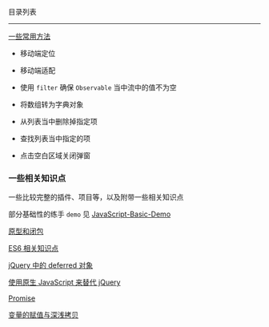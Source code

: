 目录列表

----

[一些常用方法](https://github.com/hanekaoru/WebLearningNotes/blob/master/js/note/00.md)

  * 移动端定位

  * 移动端适配

  * 使用 `filter` 确保 `Observable` 当中流中的值不为空

  * 将数组转为字典对象

  * 从列表当中删除掉指定项

  * 查找列表当中指定的项

  * 点击空白区域关闭弹窗


### 一些相关知识点

一些比较完整的插件、项目等，以及附带一些相关知识点

部分基础性的练手 `demo` 见 [JavaScript-Basic-Demo](https://github.com/hanekaoru/JavaScript-Basic-Demo)

[原型和闭包](https://github.com/hanekaoru/WebLearningNotes/blob/master/js/note/01.md)

[ES6 相关知识点](https://github.com/hanekaoru/WebLearningNotes/blob/master/js/note/02.md)

[jQuery 中的 deferred 对象](https://github.com/hanekaoru/WebLearningNotes/blob/master/js/note/03.md)

[使用原生 JavaScript 来替代 jQuery](https://github.com/hanekaoru/WebLearningNotes/blob/master/js/note/04.md)

[Promise](https://github.com/hanekaoru/WebLearningNotes/blob/master/js/note/05.md)

[变量的赋值与深浅拷贝](https://github.com/hanekaoru/WebLearningNotes/blob/master/js/note/06.md)

